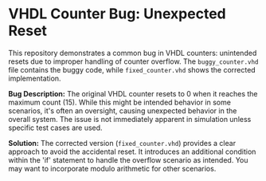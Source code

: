 # VHDL Counter Bug: Unexpected Reset

This repository demonstrates a common bug in VHDL counters:  unintended resets due to improper handling of counter overflow.  The `buggy_counter.vhd` file contains the buggy code, while `fixed_counter.vhd` shows the corrected implementation.

**Bug Description:**
The original VHDL counter resets to 0 when it reaches the maximum count (15). While this might be intended behavior in some scenarios, it's often an oversight, causing unexpected behavior in the overall system.  The issue is not immediately apparent in simulation unless specific test cases are used.

**Solution:**
The corrected version (`fixed_counter.vhd`) provides a clear approach to avoid the accidental reset.  It introduces an additional condition within the 'if' statement to handle the overflow scenario as intended.  You may want to incorporate modulo arithmetic for other scenarios.